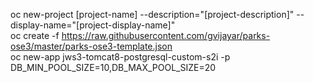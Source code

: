 oc new-project [project-name] --description="[project-description]" --display-name="[project-display-name]"
<br />
oc create -f https://raw.githubusercontent.com/gvijayar/parks-ose3/master/parks-ose3-template.json
<br />
oc new-app jws3-tomcat8-postgresql-custom-s2i -p DB_MIN_POOL_SIZE=10,DB_MAX_POOL_SIZE=20
